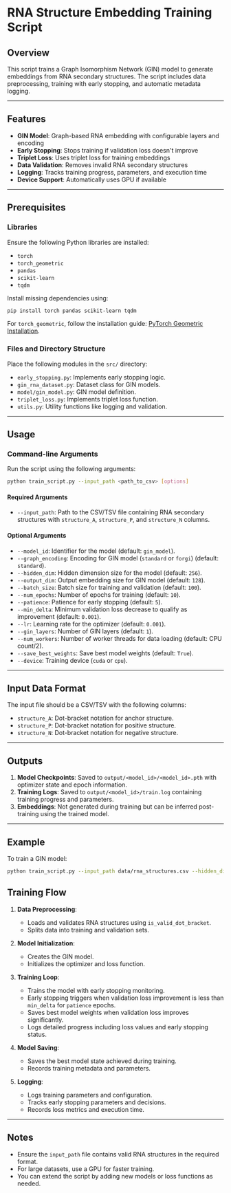 # RNA Structure Embedding Training Script

## Overview

This script trains a Graph Isomorphism Network (GIN) model to generate embeddings from RNA secondary structures. The script includes data preprocessing, training with early stopping, and automatic metadata logging.

---

## Features

- **GIN Model**: Graph-based RNA embedding with configurable layers and encoding
- **Early Stopping**: Stops training if validation loss doesn't improve
- **Triplet Loss**: Uses triplet loss for training embeddings
- **Data Validation**: Removes invalid RNA secondary structures
- **Logging**: Tracks training progress, parameters, and execution time
- **Device Support**: Automatically uses GPU if available

---

## Prerequisites

### Libraries

Ensure the following Python libraries are installed:

- `torch`
- `torch_geometric`
- `pandas`
- `scikit-learn`
- `tqdm`

Install missing dependencies using:

```bash
pip install torch pandas scikit-learn tqdm
```

For `torch_geometric`, follow the installation guide: [PyTorch Geometric Installation](https://pytorch-geometric.readthedocs.io/en/latest/notes/installation.html).

### Files and Directory Structure

Place the following modules in the `src/` directory:

- `early_stopping.py`: Implements early stopping logic.
- `gin_rna_dataset.py`: Dataset class for GIN models.
- `model/gin_model.py`: GIN model definition.
- `triplet_loss.py`: Implements triplet loss function.
- `utils.py`: Utility functions like logging and validation.

---

## Usage

### Command-line Arguments

Run the script using the following arguments:

```bash
python train_script.py --input_path <path_to_csv> [options]
```

#### Required Arguments
- `--input_path`: Path to the CSV/TSV file containing RNA secondary structures with `structure_A`, `structure_P`, and `structure_N` columns.

#### Optional Arguments
- `--model_id`: Identifier for the model (default: `gin_model`).
- `--graph_encoding`: Encoding for GIN model (`standard` or `forgi`) (default: `standard`).
- `--hidden_dim`: Hidden dimension size for the model (default: `256`).
- `--output_dim`: Output embedding size for GIN model (default: `128`).
- `--batch_size`: Batch size for training and validation (default: `100`).
- `--num_epochs`: Number of epochs for training (default: `10`).
- `--patience`: Patience for early stopping (default: `5`).
- `--min_delta`: Minimum validation loss decrease to qualify as improvement (default: `0.001`).
- `--lr`: Learning rate for the optimizer (default: `0.001`).
- `--gin_layers`: Number of GIN layers (default: `1`).
- `--num_workers`: Number of worker threads for data loading (default: CPU count/2).
- `--save_best_weights`: Save best model weights (default: `True`).
- `--device`: Training device (`cuda` or `cpu`).

---

## Input Data Format

The input file should be a CSV/TSV with the following columns:
- `structure_A`: Dot-bracket notation for anchor structure.
- `structure_P`: Dot-bracket notation for positive structure.
- `structure_N`: Dot-bracket notation for negative structure.

---

## Outputs

1. **Model Checkpoints**: Saved to `output/<model_id>/<model_id>.pth` with optimizer state and epoch information.
2. **Training Logs**: Saved to `output/<model_id>/train.log` containing training progress and parameters.
3. **Embeddings**: Not generated during training but can be inferred post-training using the trained model.

---

## Example

To train a GIN model:

```bash
python train_script.py --input_path data/rna_structures.csv --hidden_dim 128 --gin_layers 2
```

## Training Flow

1. **Data Preprocessing**:
   - Loads and validates RNA structures using `is_valid_dot_bracket`.
   - Splits data into training and validation sets.

2. **Model Initialization**:
   - Creates the GIN model.
   - Initializes the optimizer and loss function.

3. **Training Loop**:
   - Trains the model with early stopping monitoring.
   - Early stopping triggers when validation loss improvement is less than `min_delta` for `patience` epochs.
   - Saves best model weights when validation loss improves significantly.
   - Logs detailed progress including loss values and early stopping status.

4. **Model Saving**:
   - Saves the best model state achieved during training.
   - Records training metadata and parameters.

5. **Logging**:
   - Logs training parameters and configuration.
   - Tracks early stopping parameters and decisions.
   - Records loss metrics and execution time.

---

## Notes

- Ensure the `input_path` file contains valid RNA structures in the required format.
- For large datasets, use a GPU for faster training.
- You can extend the script by adding new models or loss functions as needed.